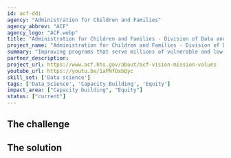 ```yaml
---
id: acf-ddi
agency: "Administration for Children and Families"
agency_abbrev: "ACF"
agency_logo: "ACF.webp"
title: "Administration for Children and Families - Division of Data and Improvement "
project_name: "Administration for Children and Families - Division of Data and Improvement "
summary: "Improving programs that serve millions of vulnerable and low-income children and families by using natural language processing and rigorous qualitative data analysis to answer critical policy and operational questions."
partner_description: 
project_url: https://www.acf.hhs.gov/about/acf-vision-mission-values
youtube_url: https://youtu.be/1aPNfOxbQyc
skill_set: ['Data science']
tags: ['Data_Science', 'Capacity_Building', 'Equity']
impact_area: ["Capacity building", "Equity"]
status: ["current"]
---
```


## The challenge



## The solution 

